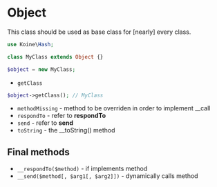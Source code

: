 # Object

This class should be used as base class for [nearly] every class.

```php
use Koine\Hash;

class MyClass extends Object {}

$object = new MyClass;
```

- ```getClass```
```php
$object->getClass(); // MyClass
```

- ```methodMissing``` - method to be overriden in order to implement __call
- ```respondTo``` - refer to __respondTo__
- ```send``` - refer to __send__
- ```toString``` - the __toString() method

## Final methods
- ```__respondTo($method)``` - if implements method
- ```__send($method[, $arg1[, $arg2]])``` - dynamically calls method

